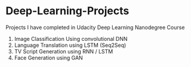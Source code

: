 # Deep-Learning-Projects
Projects I have completed in Udacity Deep Learning Nanodegree Course

1) Image Classification Using convolutional DNN
2) Language Translation using LSTM (Seq2Seq)
3) TV Script Generation using RNN / LSTM
4) Face Generation using GAN
